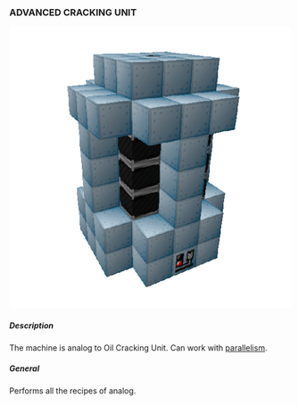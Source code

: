### ADVANCED CRACKING UNIT

![LOGO](media/gregtech/ADV_CRACKING.png)

##### Description

The machine is analog to Oil Cracking Unit. Can work with [parallelism](#/mechanics#parallelism).

##### General

Performs all the recipes of analog.
